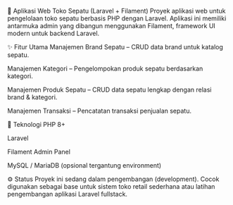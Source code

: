 🥿 Aplikasi Web Toko Sepatu (Laravel + Filament)
Proyek aplikasi web untuk pengelolaan toko sepatu berbasis PHP dengan Laravel. Aplikasi ini memiliki antarmuka admin yang dibangun menggunakan Filament, framework UI modern untuk backend Laravel.

✨ Fitur Utama
Manajemen Brand Sepatu – CRUD data brand untuk katalog sepatu.

Manajemen Kategori – Pengelompokan produk sepatu berdasarkan kategori.

Manajemen Produk Sepatu – CRUD data sepatu lengkap dengan relasi brand & kategori.

Manajemen Transaksi – Pencatatan transaksi penjualan sepatu.

🔧 Teknologi
PHP 8+

Laravel

Filament Admin Panel

MySQL / MariaDB (opsional tergantung environment)

⚙️ Status
Proyek ini sedang dalam pengembangan (development). Cocok digunakan sebagai base untuk sistem toko retail sederhana atau latihan pengembangan aplikasi Laravel fullstack.
